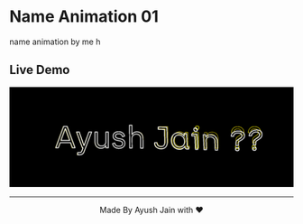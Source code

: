 # Name Animation 01
name animation by me h
## Live Demo
<img src="Screenshot 2023-06-09 101956.png">
<hr>
<p align="center">
  Made By Ayush Jain with ❤️
  </p>
  
